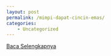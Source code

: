 ```yaml
---
layout: post
permalink: /mimpi-dapat-cincin-emas/
categories:
    - Uncategorized
---
```


[Baca Selengkapnya](/02)